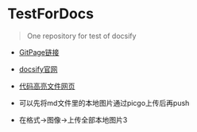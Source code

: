 # TestForDocs
> One repository for test of docsify

- [GitPage链接](https://heachy.github.io/TestForDocsify/#/)

- [docsify官网](https://docsify.js.org/#/zh-cn/quickstart)

- [代码高亮文件网页](https://cdn.jsdelivr.net/npm/prismjs@1/components/)

- 可以先将md文件里的本地图片通过picgo上传后再push

- 在格式->图像->上传全部本地图片3
